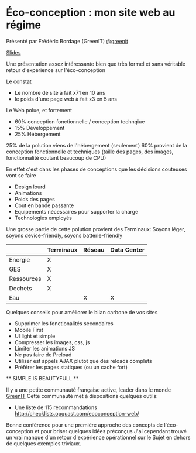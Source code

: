 # Éco-conception : mon site web au régime

Présenté par Frédéric Bordage (GreenIT) [@greenit](https://twitter.com/greenit)

[Slides](https://www.greenit.fr/wp-content/uploads/2016/10/2016-09-ParisWeb-v0.6-light.pdf)

Une présentation assez intéressante bien que très formel et sans véritable retour d'expérience sur
l'éco-conception

Le constat
  * Le nombre de site à fait x71 en 10 ans
  * le poids d'une page web à fait x3 en 5 ans

Le Web polue, et fortement
  * 60% conception fonctionnelle / conception technqiue
  * 15% Développement
  * 25% Hébergement

25% de la polution viens de l'hébergement (seulement)
60% provient de la conception fonctionnelle et techniques (taille des pages, des images, fonctionnalité coutant beaucoup de CPU)

En effet c'est dans les phases de conceptions que les décisions couteuses vont se faire
  * Design lourd
  * Animations
  * Poids des pages
  * Cout en bande passante
  * Equipements nécessaires pour supporter la charge
  * Technologies employés

Une grosse partie de cette polution provient des Terminaux: Soyons léger, soyons device-friendly, soyons batterie-friendly

|          | Terminaux | Réseau | Data Center |
|----------|-----------|--------|-------------|
| Energie  |    X      |        |             |
| GES      |    X      |        |             |
| Ressources |   X     |        |             |
| Dechets  |    X      |        |             |
| Eau      |           |  X     |     X       |


Quelques conseils pour améliorer le bilan carbone de vos sites

  * Supprimer les fonctionalités secondaires
  * Mobile First
  * UI light et simple
  * Compresser les images, css, js
  * Limiter les animations JS
  * Ne pas faire de Preload
  * Utiliser est appels AJAX plutot que des reloads complets
  * Préférer les pages statiques (ou un cache fort)

** SIMPLE IS BEAUTYFULL **


Il y a une petite communauté française active, leader dans le monde [GreenIT](http://greenit.fr)
Cette communauté met à dispositions quelques outils:
  * Une liste de 115 recommandations http://checklists.opquast.com/ecoconception-web/

Bonne conférence pour une première approche des concepts de l'éco-conception et pour briser quelques idées préconçus
J'ai cependant trouvé un vrai manque d'un retour d'expérience opérationnel sur le Sujet en dehors de quelques exemples triviaux.


